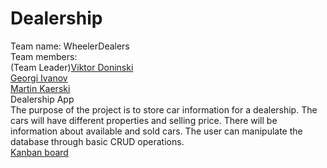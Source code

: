 # Dealership

Team name: WheelerDealers <br />
Team members: <br />
(Team Leader)[Viktor Doninski](https://gitlab.com/vicktor)<br />
[Georgi Ivanov](https://gitlab.com/ivanovg94)<br />
[Martin Kaerski](https://gitlab.com/MartinKaerski)<br />
Dealership App<br />
The purpose of the project is to store car information for a dealership. The cars will have different properties and selling price. 
There will be information about available and sold cars. The user can manipulate the database through basic CRUD operations. 
<br />
[Kanban board](https://trello.com/b/1BDyADpf/team7)